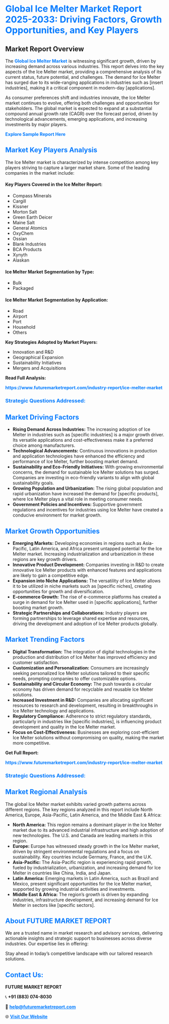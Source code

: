<h1 style="color: #007BFF;">Global Ice Melter Market Report 2025-2033: Driving Factors, Growth Opportunities, and Key Players</h1>

<section id="overview">
<h2>Market Report Overview</h2>
<p>The <a href="https://www.futuremarketreport.com/industry-report/ice-melter-market" style="color: #007BFF; text-decoration: none;"><strong>Global Ice Melter Market</strong></a> is witnessing significant growth, driven by increasing demand across various industries. This report delves into the key aspects of the Ice Melter market, providing a comprehensive analysis of its current status, future potential, and challenges. The demand for Ice Melter has surged due to its wide-ranging applications in industries such as [insert industries], making it a critical component in modern-day [applications].</p>
<p>As consumer preferences shift and industries innovate, the Ice Melter market continues to evolve, offering both challenges and opportunities for stakeholders. The global market is expected to expand at a substantial compound annual growth rate (CAGR) over the forecast period, driven by technological advancements, emerging applications, and increasing investments by major players.</p>
</section>

<section id="overview">
<p><a href="https://www.futuremarketreport.com/request-sample/reportId=28915" style="color: #007BFF; text-decoration: none;"><strong>Explore Sample Report Here</strong></a></p>
</section>

<section id="key-players">
<h2 style="color: #007BFF;">Market Key Players Analysis</h2>
<p>The Ice Melter market is characterized by intense competition among key players striving to capture a larger market share. Some of the leading companies in the market include:</p>
<h4>Key Players Covered in the Ice Melter Report:</h4>
<ul><li>Compass Minerals</li><li>Cargill</li><li>Kissner</li><li>Morton Salt</li><li>Green Earth Deicer</li><li>Maine Salt</li><li>General Atomics</li><li>OxyChem</li><li>Ossian</li><li>Blank Industries</li><li>BCA Products</li><li>Xynyth</li><li>Alaskan</li></ul>
<h4>Ice Melter Market Segmentation by Type:</h4>
<ul><li>Bulk</li><li>Packaged</li></ul>

<h4>Ice Melter Market Segmentation by Application:</h4>
<ul><li>Road</li><li>Airport</li><li>Port</li><li>Household</li><li>Others</li></ul>
<p><strong>Key Strategies Adopted by Market Players:</strong></p>
<ul>
<li>Innovation and R&D</li>
<li>Geographical Expansion</li>
<li>Sustainability Initiatives</li>
<li>Mergers and Acquisitions</li>
</ul>
</section>

<section>
<p><strong>Read Full Analysis: </strong></p><a href="https://www.futuremarketreport.com/industry-report/ice-melter-market" style="color: #007BFF; text-decoration: none;"><strong>https://www.futuremarketreport.com/industry-report/ice-melter-market</strong></a>
<h3 style="color: #007BFF;">Strategic Questions Addressed:</h3>
</section>

<section id="driving-factors">
<h2 style="color: #007BFF;">Market Driving Factors</h2>
<ul>
<li><strong>Rising Demand Across Industries:</strong> The increasing adoption of Ice Melter in industries such as [specific industries] is a major growth driver. Its versatile applications and cost-effectiveness make it a preferred choice among manufacturers.</li>
<li><strong>Technological Advancements:</strong> Continuous innovations in production and application technologies have enhanced the efficiency and performance of Ice Melter, further boosting market demand.</li>
<li><strong>Sustainability and Eco-Friendly Initiatives:</strong> With growing environmental concerns, the demand for sustainable Ice Melter solutions has surged. Companies are investing in eco-friendly variants to align with global sustainability goals.</li>
<li><strong>Growing Population and Urbanization:</strong> The rising global population and rapid urbanization have increased the demand for [specific products], where Ice Melter plays a vital role in meeting consumer needs.</li>
<li><strong>Government Policies and Incentives:</strong> Supportive government regulations and incentives for industries using Ice Melter have created a conducive environment for market growth.</li>
</ul>
</section>

<section id="growth-opportunities">
<h2 style="color: #007BFF;">Market Growth Opportunities</h2>
<ul>
<li><strong>Emerging Markets:</strong> Developing economies in regions such as Asia-Pacific, Latin America, and Africa present untapped potential for the Ice Melter market. Increasing industrialization and urbanization in these regions are key growth drivers.</li>
<li><strong>Innovative Product Development:</strong> Companies investing in R&D to create innovative Ice Melter products with enhanced features and applications are likely to gain a competitive edge.</li>
<li><strong>Expansion into Niche Applications:</strong> The versatility of Ice Melter allows it to be utilized in niche markets such as [specific niches], creating opportunities for growth and diversification.</li>
<li><strong>E-commerce Growth:</strong> The rise of e-commerce platforms has created a surge in demand for Ice Melter used in [specific applications], further boosting market growth.</li>
<li><strong>Strategic Partnerships and Collaborations:</strong> Industry players are forming partnerships to leverage shared expertise and resources, driving the development and adoption of Ice Melter products globally.</li>
</ul>
</section>

<section id="trending-factors">
<h2 style="color: #007BFF;">Market Trending Factors</h2>
<ul>
<li><strong>Digital Transformation:</strong> The integration of digital technologies in the production and distribution of Ice Melter has improved efficiency and customer satisfaction.</li>
<li><strong>Customization and Personalization:</strong> Consumers are increasingly seeking personalized Ice Melter solutions tailored to their specific needs, prompting companies to offer customizable options.</li>
<li><strong>Sustainability and Circular Economy:</strong> The push towards a circular economy has driven demand for recyclable and reusable Ice Melter solutions.</li>
<li><strong>Increased Investment in R&D:</strong> Companies are allocating significant resources to research and development, resulting in breakthroughs in Ice Melter technology and applications.</li>
<li><strong>Regulatory Compliance:</strong> Adherence to strict regulatory standards, particularly in industries like [specific industries], is influencing product development and quality in the Ice Melter market.</li>
<li><strong>Focus on Cost-Effectiveness:</strong> Businesses are exploring cost-efficient Ice Melter solutions without compromising on quality, making the market more competitive.</li>
</ul>
</section>

<section>
<p><strong>Get Full Report: </strong></p><a href="https://www.futuremarketreport.com/industry-report/ice-melter-market" style="color: #007BFF; text-decoration: none;"><strong>https://www.futuremarketreport.com/industry-report/ice-melter-market</strong></a>
<h3 style="color: #007BFF;">Strategic Questions Addressed:</h3>
</section>


<section id="regional-analysis">
<h2 style="color: #007BFF;">Market Regional Analysis</h2>
<p>The global Ice Melter market exhibits varied growth patterns across different regions. The key regions analyzed in this report include North America, Europe, Asia-Pacific, Latin America, and the Middle East & Africa:</p>
<ul>
<li><strong>North America:</strong> This region remains a dominant player in the Ice Melter market due to its advanced industrial infrastructure and high adoption of new technologies. The U.S. and Canada are leading markets in this region.</li>
<li><strong>Europe:</strong> Europe has witnessed steady growth in the Ice Melter market, driven by stringent environmental regulations and a focus on sustainability. Key countries include Germany, France, and the U.K.</li>
<li><strong>Asia-Pacific:</strong> The Asia-Pacific region is experiencing rapid growth, fueled by industrialization, urbanization, and increasing demand for Ice Melter in countries like China, India, and Japan.</li>
<li><strong>Latin America:</strong> Emerging markets in Latin America, such as Brazil and Mexico, present significant opportunities for the Ice Melter market, supported by growing industrial activities and investments.</li>
<li><strong>Middle East & Africa:</strong> The region’s growth is driven by expanding industries, infrastructure development, and increasing demand for Ice Melter in sectors like [specific sectors].</li>
</ul>
</section>

<footer>
<h2 style="color: #007BFF;">About FUTURE MARKET REPORT</h2>
<p>We are a trusted name in market research and advisory services, delivering actionable insights and strategic support to businesses across diverse industries. Our expertise lies in offering:</p>

<p>Stay ahead in today’s competitive landscape with our tailored research solutions.</p>

<h2 style="color: #007BFF;">Contact Us:</h2>
<p><strong>FUTURE MARKET REPORT</strong></p>
<p>📞 <strong>+91 (883) 074-8030</strong></p>
<p>📧 <strong><a href="mailto:help@futuremarketreport.com" style="color: #007BFF;">help@futuremarketreport.com</a></strong></p>
<p>🌐 <strong><a href="https://www.futuremarketreport.com/" style="color: #007BFF;">Visit Our Website</a></strong></p>
</footer>